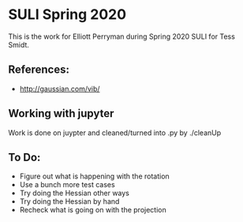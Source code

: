 # SULI Spring 2020 

This is the work for Elliott Perryman during Spring 2020 SULI for Tess Smidt.

## References:
 * http://gaussian.com/vib/

## Working with jupyter
Work is done on juypter and cleaned/turned into .py by ./cleanUp

## To Do:
 * Figure out what is happening with the rotation 
 * Use a bunch more test cases
 * Try doing the Hessian other ways
 * Try doing the Hessian by hand
 * Recheck what is going on with the projection 

